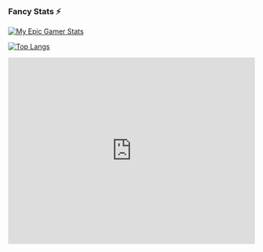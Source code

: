 ### Fancy Stats ⚡


<!-- Github Stats -->
[![My Epic Gamer Stats](https://github-readme-stats.vercel.app/api?username=uPorter&theme=shades-of-purple&count_private=true&show_icons=true&include_all_commits=true)](https://github.com/anuraghazra/github-readme-stats)

<!-- My Top Languages -->
[![Top Langs](https://github-readme-stats.vercel.app/api/top-langs/?username=uPorter&theme=shades-of-purple&langs_count=80&layout=compact)](https://github.com/anuraghazra/github-readme-stats)

<iframe src="https://open.spotify.com/embed/track/4s5MyMeElBghgUmSihtic9" width="100%" height="380" frameBorder="0" allowfullscreen="" allow="autoplay; clipboard-write; encrypted-media; fullscreen; picture-in-picture"></iframe>
<!--
**uPorter/uPorter** is a ✨ _special_ ✨ repository because its `README.md` (this file) appears on your GitHub profile.



[![Spotify](https://spotify-github-readme.vercel.app/api/spotify)](https://open.spotify.com/collection/tracks)

Here are some ideas to get you started:

- 🔭 I’m currently working on ...
- 🌱 I’m currently learning ...
- 👯 I’m looking to collaborate on ...
- 🤔 I’m looking for help with ...
- 💬 Ask me about ...
- 📫 How to reach me: ...
- 😄 Pronouns: ...
- ⚡ Fun fact: ...
-->

